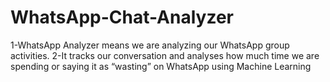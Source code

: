 # WhatsApp-Chat-Analyzer
1-WhatsApp Analyzer means we are analyzing our WhatsApp group activities. 2-It tracks our conversation and analyses how much time we are spending or saying it as “wasting” on WhatsApp using Machine Learning
